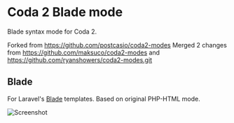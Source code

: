 Coda 2 Blade mode
=================

Blade syntax mode for Coda 2.

Forked from https://github.com/postcasio/coda2-modes
Merged 2 changes from https://github.com/maksuco/coda2-modes and https://github.com/ryanshowers/coda2-modes.git

Blade
-----

For Laravel's [Blade](http://laravel.com/docs/views/templating) templates. Based on original PHP-HTML mode.

![Screenshot](http://i.imgur.com/GYQF6eM.png)
